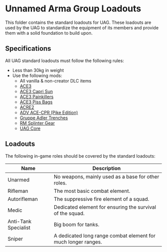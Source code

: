 # Unnamed Arma Group Loadouts

This folder contains the standard loadouts for UAG. These loadouts are used by the UAG to standardize the equipment of its members and provide them with a solid foundation to build upon.

## Specifications

All UAG standard loadouts must follow the following rules:

- Less than 30kg in weight
- Use the following mods:
  - All vanilla & non-creator DLC items
  - [ACE3](https://steamcommunity.com/workshop/filedetails/?id=463939057)
  - [ACE3 Capri Sun](https://steamcommunity.com/workshop/filedetails/?id=2602978471)
  - [ACE3 Painkillers](https://steamcommunity.com/workshop/filedetails/?id=2607850181)
  - [ACE3 Piss Bags](https://steamcommunity.com/workshop/filedetails/?id=2597693640)
  - [ACRE2](https://steamcommunity.com/workshop/filedetails/?id=751965892)
  - [ADV ACE-CPR (Pike Edition)](https://steamcommunity.com/workshop/filedetails/?id=1957746437)
  - [Gruppe Adler Trenches](https://steamcommunity.com/workshop/filedetails/?id=1224892496)
  - [RM Splinter Gear](https://steamcommunity.com/workshop/filedetails/?id=878512695)
  - [UAG Core](https://steamcommunity.com/sharedfiles/filedetails/?id=1092924095)

## Loadouts

The following in-game roles should be covered by the standard loadouts:

| Name                 | Description                                                   |
| -------------------- | ------------------------------------------------------------- |
| Unarmed              | No weapons, mainly used as a base for other roles.            |
| Rifleman             | The most basic combat element.                                |
| Autorifleman         | The suppressive fire element of a squad.                      |
| Medic                | Dedicated element for ensuring the survival of the squad.     |
| Anti-Tank Specialist | Big boom for tanks.                                           |
| Sniper               | A dedicated long range combat element for much longer ranges. |
